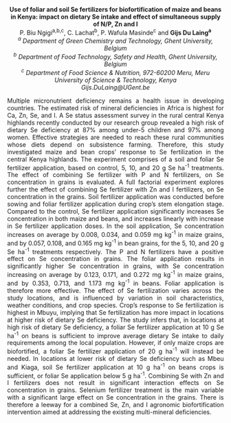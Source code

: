 <center><strong>Use of foliar and soil Se fertilizers for biofortification of maize
and beans in Kenya: impact on dietary Se intake and effect of
simultaneous supply of N/P, Zn and I</strong>

<center>P. Biu Ngigi<sup>a,b,c</sup>, C. Lachat<sup>b</sup>, P. Wafula Masinde<sup>c</sup> and <strong>Gijs Du
Laing<sup>a</sup></strong>

<center><i><sup>a</sup> Department of Green Chemistry and Technology, Ghent University,
Belgium</i>

<center><i><sup>b</sup> Department of Food Technology, Safety and Health, Ghent University,
Belgium</i>

<center><i><sup>c</sup> Department of Food Science & Nutrition, 972-60200 Meru, Meru
University of Science & Technology, Kenya</i>

<center><i>Gijs.DuLaing@UGent.be</i>

<p style="text-align:justify">Multiple micronutrient deficiency remains a health issue in developing
countries. The estimated risk of mineral deficiencies in Africa is
highest for Ca, Zn, Se, and I. A Se status assessment survey in the
rural central Kenya highlands recently conducted by our research group
revealed a high risk of dietary Se deficiency at 87% among under-5
children and 97% among women. Effective strategies are needed to reach
these rural communities whose diets depend on subsistence farming.
Therefore, this study investigated maize and bean crops’ response to Se
fertilization in the central Kenya highlands. The experiment comprises
of a soil and foliar Se fertilizer application, based on control, 5, 10,
and 20 g Se ha<sup>-1</sup> treatments. The effect of combining Se fertilizer
with P and N fertilizers, on Se concentration in grains is evaluated. A
full factorial experiment explores further the effect of combining Se
fertilizer with Zn and I fertilizers, on Se concentration in the grains.
Soil fertilizer application was conducted before sowing and foliar
fertilizer application during crop’s stem elongation stage. Compared to
the control, Se fertilizer application significantly increases Se
concentration in both maize and beans, and increases linearly with
increase in Se fertilizer application doses. In the soil application, Se
concentration increases on average by 0.008, 0.034, and 0.059 mg kg<sup>-1</sup>
in maize grains, and by 0.057, 0.108, and 0.165 mg kg<sup>-1</sup> in bean
grains, for the 5, 10, and 20 g Se ha<sup>-1</sup> treatments respectively. The P
and N fertilizers have a positive effect on Se concentration in grains.
The foliar application results in significantly higher Se concentration
in grains, with Se concentration increasing on average by 0.123, 0.171,
and 0.272 mg kg<sup>-1</sup> in maize grains, and by 0.353, 0.713, and 1.173 mg
kg<sup>-1</sup> in beans. Foliar application is therefore more effective. The
effect of Se fertilization varies across the study locations, and is
influenced by variation in soil characteristics, weather conditions, and
crop species. Crop’s response to Se fertilization is highest in Mbuyu,
implying that Se fertilization has more impact in locations at higher
risk of dietary Se deficiency. The study infers that, in locations at
high risk of dietary Se deficiency, a foliar Se fertilizer application
at 10 g Se ha<sup>-1</sup> on beans is sufficient to improve average dietary Se
intake to daily requirements among the local population. However, if
only maize crops are biofortified, a foliar Se fertilizer application of
20 g ha<sup>-1</sup> will instead be needed. In locations at lower risk of
dietary Se deficiency such as Mbeu and Kiaga, soil Se fertilizer
application at 10 g ha<sup>-1</sup> on beans crops is sufficient, or foliar Se
application below 5 g ha<sup>-1</sup>. Combining Se with Zn and I fertilizers
does not result in significant interaction effects on Se concentration
in grains. Selenium fertilizer treatment is the main variable with a
significant large effect on Se concentration in the grains. There is
therefore a leeway for a combined Se, Zn, and I agronomic
biofortification intervention aimed at addressing the existing
multi-mineral deficiencies.
